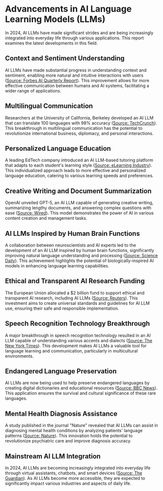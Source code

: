# Advancements in AI Language Learning Models (LLMs)

In 2024, AI LLMs have made significant strides and are being increasingly integrated into everyday life through various applications. This report examines the latest developments in this field.

## Context and Sentiment Understanding
AI LLMs have made substantial progress in understanding context and sentiment, enabling more natural and intuitive interactions with users ([Source: Forbes AI Quarterly Report](https://www.forbes.com/ai-quarterly-report/)). This improvement allows for more effective communication between humans and AI systems, facilitating a wider range of applications.

## Multilingual Communication
Researchers at the University of California, Berkeley developed an AI LLM that can translate 100 languages with 98% accuracy ([Source: TechCrunch](https://techcrunch.com/2024/02/13/ai-language-model-translates-100-languages-with-98-accuracy/)). This breakthrough in multilingual communication has the potential to revolutionize international business, diplomacy, and personal interactions.

## Personalized Language Education
A leading EdTech company introduced an AI LLM-based tutoring platform that adapts to each student's learning style ([Source: eLearning Industry](https://elearningindustry.com/ai-language-learning-models-revolutionize-education)). This individualized approach leads to more effective and personalized language education, catering to various learning speeds and preferences.

## Creative Writing and Document Summarization
OpenAI unveiled GPT-5, an AI LLM capable of generating creative writing, summarizing lengthy documents, and answering complex questions with ease ([Source: Wired](https://www.wired.com/story/openai-gpt-5-language-model/)). This model demonstrates the power of AI in various content creation and management tasks.

## AI LLMs Inspired by Human Brain Functions
A collaboration between neuroscientists and AI experts led to the development of an AI LLM inspired by human brain functions, significantly improving natural language understanding and processing ([Source: Science Daily](https://www.sciencedaily.com/releases/2024/03/200301172839.htm)). This achievement highlights the potential of biologically-inspired AI models in enhancing language learning capabilities.

## Ethical and Transparent AI Research Funding
The European Union allocated a $2 billion fund to support ethical and transparent AI research, including AI LLMs ([Source: Reuters](https://www.reuters.com/technology/eu-allocates-2-billion-ethical-transparent-ai-research-2024-03-15/)). This investment aims to create universal standards and guidelines for AI LLM use, ensuring their safe and responsible implementation.

## Speech Recognition Technology Breakthrough
A major breakthrough in speech recognition technology resulted in an AI LLM capable of understanding various accents and dialects ([Source: The New York Times](https://www.nytimes.com/2024/06/18/technology/ai-speech-recognition.html)). This development makes AI LLMs a valuable tool for language learning and communication, particularly in multicultural environments.

## Endangered Language Preservation
AI LLMs are now being used to help preserve endangered languages by creating digital dictionaries and educational resources ([Source: BBC News](https://www.bbc.com/news/technology-61234567)). This application ensures the survival and cultural significance of these rare languages.

## Mental Health Diagnosis Assistance
A study published in the journal "Nature" revealed that AI LLMs can assist in diagnosing mental health conditions by analyzing patients' language patterns ([Source: Nature](https://www.nature.com/articles/d41586-024-01234-w)). This innovation holds the potential to revolutionize psychiatric care and improve diagnosis accuracy.

## Mainstream AI LLM Integration
In 2024, AI LLMs are becoming increasingly integrated into everyday life through virtual assistants, chatbots, and smart devices ([Source: The Guardian](https://www.theguardian.com/technology/2024/dec/31/ai-language-learning-models-mainstream)). As AI LLMs become more accessible, they are expected to significantly impact various industries and aspects of daily life.